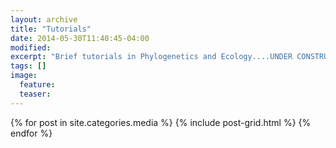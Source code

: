 ```yaml
---
layout: archive
title: "Tutorials"
date: 2014-05-30T11:40:45-04:00
modified:
excerpt: "Brief tutorials in Phylogenetics and Ecology....UNDER CONSTRUCTION"
tags: []
image:
  feature:
  teaser:
---
```


<div class="tiles">
{% for post in site.categories.media %}
  {% include post-grid.html %}
{% endfor %}
</div><!-- /.tiles -->